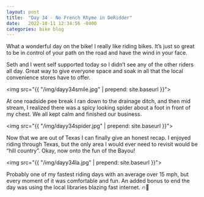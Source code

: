 ```yaml
---
layout: post
title:  "Day 34 - No French Rhyme in DeRidder"
date:   2022-10-11 12:34:56 -0400
categories: bike blog
---
```

What a wonderful day on the bike! I really like riding bikes. It’s just so great to be in control of your path on the road and have the wind in your face. 

Seth and I went self supported today so I didn’t see any of the other riders all day. Great way to give everyone space and soak in all that the local convenience stores have to offer.

<img src="{{ "/img/dayy34smile.jpg" | prepend: site.baseurl }}">

At one roadside pee break I ran down to the drainage ditch, and then mid stream, I realized there was a spicy looking spider about a foot in front of my chest. We all kept calm and finished our business.

<img src="{{ "/img/dayy34spider.jpg" | prepend: site.baseurl }}">

Now that we are out of Texas I can finally give an honest recap. I enjoyed riding through Texas, but the only area I would ever need to revisit would be “hill country”. Okay, now onto the fun of the Bayou!

<img src="{{ "/img/dayy34la.jpg" | prepend: site.baseurl }}">

Probably one of my fastest riding days with an average over 15 mph, but every moment of it was comfortable and fun. An added bonus to end the day was using the local libraries blazing  fast internet. 🔥📠
